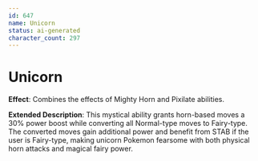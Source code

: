 ```yaml
---
id: 647
name: Unicorn
status: ai-generated
character_count: 297
---
```


# Unicorn

**Effect**: Combines the effects of Mighty Horn and Pixilate abilities.

**Extended Description**: This mystical ability grants horn-based moves a 30% power boost while converting all Normal-type moves to Fairy-type. The converted moves gain additional power and benefit from STAB if the user is Fairy-type, making unicorn Pokemon fearsome with both physical horn attacks and magical fairy power.